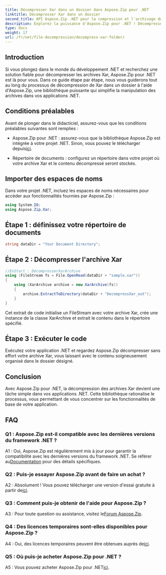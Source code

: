 ```yaml
---
title: Décompresser Xar dans un dossier dans Aspose.Zip pour .NET
linktitle: Décompresser Xar dans un dossier
second_title: API Aspose.Zip .NET pour la compression et l'archivage de fichiers
description: Explorez la puissance d'Aspose.Zip pour .NET ! Décompressez sans effort les archives Xar avec ce didacticiel convivial. Améliorez votre expérience de développement .NET.
type: docs
weight: 17
url: /fr/net/file-decompression/decompress-xar-folder/
---
```

## Introduction

Si vous plongez dans le monde du développement .NET et recherchez une solution fiable pour décompresser les archives Xar, Aspose.Zip pour .NET est là pour vous. Dans ce guide étape par étape, nous vous guiderons tout au long du processus de décompression de Xar dans un dossier à l'aide d'Aspose.Zip, une bibliothèque puissante qui simplifie la manipulation des archives dans vos applications .NET.

## Conditions préalables

Avant de plonger dans le didacticiel, assurez-vous que les conditions préalables suivantes sont remplies :

-  Aspose.Zip pour .NET : assurez-vous que la bibliothèque Aspose.Zip est intégrée à votre projet .NET. Sinon, vous pouvez le télécharger depuis[ici](https://releases.aspose.com/zip/net/).

- Répertoire de documents : configurez un répertoire dans votre projet où votre archive Xar et le contenu décompressé seront stockés.

## Importer des espaces de noms

Dans votre projet .NET, incluez les espaces de noms nécessaires pour accéder aux fonctionnalités fournies par Aspose.Zip :

```csharp
using System.IO;
using Aspose.Zip.Xar;
```

## Étape 1 : définissez votre répertoire de documents

```csharp
string dataDir = "Your Document Directory";
```

## Étape 2 : Décompresser l'archive Xar

```csharp
//ExStart : DécompresserXarArchive
using (FileStream fs = File.OpenRead(dataDir + "sample.xar"))
{
    using (XarArchive archive = new XarArchive(fs))
    {
        archive.ExtractToDirectory(dataDir + "DecompressXar_out");
    }
}
```

Cet extrait de code initialise un FileStream avec votre archive Xar, crée une instance de la classe XarArchive et extrait le contenu dans le répertoire spécifié.

## Étape 3 : Exécuter le code

Exécutez votre application .NET et regardez Aspose.Zip décompresser sans effort votre archive Xar, vous laissant avec le contenu soigneusement organisé dans le dossier désigné.

## Conclusion

Avec Aspose.Zip pour .NET, la décompression des archives Xar devient une tâche simple dans vos applications .NET. Cette bibliothèque rationalise le processus, vous permettant de vous concentrer sur les fonctionnalités de base de votre application.


## FAQ

### Q1 : Aspose.Zip est-il compatible avec les dernières versions du framework .NET ?

 A1 : Oui, Aspose.Zip est régulièrement mis à jour pour garantir la compatibilité avec les dernières versions du framework .NET. Se référer au[Documentation](https://reference.aspose.com/zip/net/) pour des détails spécifiques.

### Q2 : Puis-je essayer Aspose.Zip avant de faire un achat ?

 A2 : Absolument ! Vous pouvez télécharger une version d'essai gratuite à partir de[ici](https://releases.aspose.com/).

### Q3 : Comment puis-je obtenir de l'aide pour Aspose.Zip ?

 A3 : Pour toute question ou assistance, visitez le[Forum Aspose.Zip](https://forum.aspose.com/c/zip/37).

### Q4 : Des licences temporaires sont-elles disponibles pour Aspose.Zip ?

 A4 : Oui, des licences temporaires peuvent être obtenues auprès de[ici](https://purchase.aspose.com/temporary-license/).

### Q5 : Où puis-je acheter Aspose.Zip pour .NET ?

 A5 : Vous pouvez acheter Aspose.Zip pour .NET[ici](https://purchase.aspose.com/buy).